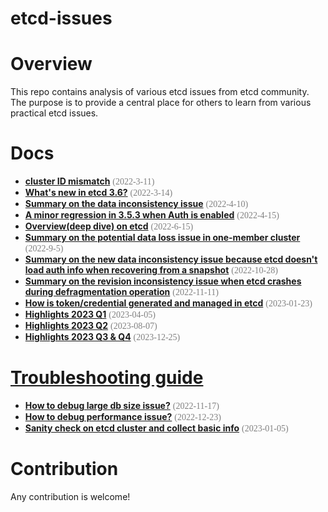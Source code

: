 etcd-issues 
======
# Overview
This repo contains analysis of various etcd issues from etcd community. The purpose is to provide a central place for others to learn from various practical etcd issues.

# Docs
- **[cluster ID mismatch](docs/cluster_id_mismatch.md)** <span style="color: #808080; font-family: Babas; font-size: 1em;">(2022-3-11)</span>
- **[What's new in etcd 3.6?](docs/what_is_new_in_etcd_3_6.md)** <span style="color: #808080; font-family: Babas; font-size: 1em;">(2022-3-14)</span>
- **[Summary on the data inconsistency issue](issues/13766)** <span style="color: #808080; font-family: Babas; font-size: 1em;">(2022-4-10)</span>
- **[A minor regression in 3.5.3 when Auth is enabled](issues/13937)** <span style="color: #808080; font-family: Babas; font-size: 1em;">(2022-4-15)</span>
- **[Overview(deep dive) on etcd](docs/cncf_storage_tag_etcd.md)** <span style="color: #808080; font-family: Babas; font-size: 1em;">(2022-6-15)</span>
- **[Summary on the potential data loss issue in one-member cluster](issues/14370)** <span style="color: #808080; font-family: Babas; font-size: 1em;">(2022-9-5)</span>
- **[Summary on the new data inconsistency issue because etcd doesn't load auth info when recovering from a snapshot](issues/14571)** <span style="color: #808080; font-family: Babas; font-size: 1em;">(2022-10-28)</span>
- **[Summary on the revision inconsistency issue when etcd crashes during defragmentation operation](issues/revision_inconsistency)** <span style="color: #808080; font-family: Babas; font-size: 1em;">(2022-11-11)</span>
- **[How is token/credential generated and managed in etcd](docs/token_management.md)** <span style="color: #808080; font-family: Babas; font-size: 1em;">(2023-01-23)</span>
- **[Highlights 2023 Q1](docs/highlights_2023_q1.md)** <span style="color: #808080; font-family: Babas; font-size: 1em;">(2023-04-05)</span>
- **[Highlights 2023 Q2](docs/highlights_2023_q2.md)** <span style="color: #808080; font-family: Babas; font-size: 1em;">(2023-08-07)</span>
- **[Highlights 2023 Q3 & Q4](docs/highlights_2023_q3_q4.md)** <span style="color: #808080; font-family: Babas; font-size: 1em;">(2023-12-25)</span>

# [Troubleshooting guide](docs/troubleshooting/README.md)
- **[How to debug large db size issue?](docs/troubleshooting/how_to_debug_large_db_size_issue.md)** <span style="color: #808080; font-family: Babas; font-size: 1em;">(2022-11-17)</span>
- **[How to debug performance issue?](docs/troubleshooting/how_to_debug_performance_issue.md)** <span style="color: #808080; font-family: Babas; font-size: 1em;">(2022-12-23)</span>
- **[Sanity check on etcd cluster and collect basic info](docs/troubleshooting/sanity_check_and_collect_basic_info.md)** <span style="color: #808080; font-family: Babas; font-size: 1em;">(2023-01-05)</span>

# Contribution
Any contribution is welcome!

